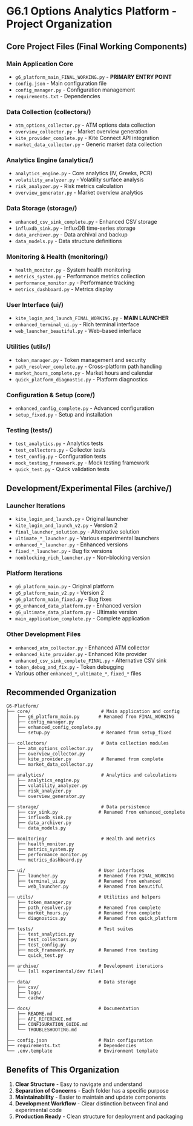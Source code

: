 # G6.1 Options Analytics Platform - Project Organization

## Core Project Files (Final Working Components)

### Main Application Core
- `g6_platform_main_FINAL_WORKING.py` - **PRIMARY ENTRY POINT** 
- `config.json` - Main configuration file
- `config_manager.py` - Configuration management
- `requirements.txt` - Dependencies

### Data Collection (collectors/)
- `atm_options_collector.py` - ATM options data collection
- `overview_collector.py` - Market overview generation  
- `kite_provider_complete.py` - Kite Connect API integration
- `market_data_collector.py` - Generic market data collection

### Analytics Engine (analytics/)
- `analytics_engine.py` - Core analytics (IV, Greeks, PCR)
- `volatility_analyzer.py` - Volatility surface analysis
- `risk_analyzer.py` - Risk metrics calculation
- `overview_generator.py` - Market overview analytics

### Data Storage (storage/)
- `enhanced_csv_sink_complete.py` - Enhanced CSV storage
- `influxdb_sink.py` - InfluxDB time-series storage
- `data_archiver.py` - Data archival and backup
- `data_models.py` - Data structure definitions

### Monitoring & Health (monitoring/)
- `health_monitor.py` - System health monitoring
- `metrics_system.py` - Performance metrics collection
- `performance_monitor.py` - Performance tracking
- `metrics_dashboard.py` - Metrics display

### User Interface (ui/)
- `kite_login_and_launch_FINAL_WORKING.py` - **MAIN LAUNCHER**
- `enhanced_terminal_ui.py` - Rich terminal interface
- `web_launcher_beautiful.py` - Web-based interface

### Utilities (utils/)
- `token_manager.py` - Token management and security
- `path_resolver_complete.py` - Cross-platform path handling
- `market_hours_complete.py` - Market hours and calendar
- `quick_platform_diagnostic.py` - Platform diagnostics

### Configuration & Setup (core/)
- `enhanced_config_complete.py` - Advanced configuration
- `setup_fixed.py` - Setup and installation

### Testing (tests/)
- `test_analytics.py` - Analytics tests
- `test_collectors.py` - Collector tests  
- `test_config.py` - Configuration tests
- `mock_testing_framework.py` - Mock testing framework
- `quick_test.py` - Quick validation tests

## Development/Experimental Files (archive/)

### Launcher Iterations
- `kite_login_and_launch.py` - Original launcher
- `kite_login_and_launch_v2.py` - Version 2
- `final_launcher_solution.py` - Alternative solution
- `ultimate_*_launcher.py` - Various experimental launchers
- `enhanced_*_launcher.py` - Enhanced versions
- `fixed_*_launcher.py` - Bug fix versions
- `nonblocking_rich_launcher.py` - Non-blocking version

### Platform Iterations  
- `g6_platform_main.py` - Original platform
- `g6_platform_main_v2.py` - Version 2
- `g6_platform_main_fixed.py` - Bug fixes
- `g6_enhanced_data_platform.py` - Enhanced version
- `g6_ultimate_data_platform.py` - Ultimate version
- `main_application_complete.py` - Complete application

### Other Development Files
- `enhanced_atm_collector.py` - Enhanced ATM collector
- `enhanced_kite_provider.py` - Enhanced Kite provider
- `enhanced_csv_sink_complete_FINAL.py` - Alternative CSV sink
- `token_debug_and_fix.py` - Token debugging
- Various other `enhanced_*`, `ultimate_*`, `fixed_*` files

## Recommended Organization

```
G6-Platform/
├── core/                          # Main application and config
│   ├── g6_platform_main.py       # Renamed from FINAL_WORKING
│   ├── config_manager.py
│   ├── enhanced_config_complete.py
│   └── setup.py                   # Renamed from setup_fixed
│
├── collectors/                    # Data collection modules
│   ├── atm_options_collector.py
│   ├── overview_collector.py
│   ├── kite_provider.py           # Renamed from complete
│   └── market_data_collector.py
│
├── analytics/                     # Analytics and calculations
│   ├── analytics_engine.py
│   ├── volatility_analyzer.py
│   ├── risk_analyzer.py
│   └── overview_generator.py
│
├── storage/                       # Data persistence
│   ├── csv_sink.py               # Renamed from enhanced_complete
│   ├── influxdb_sink.py
│   ├── data_archiver.py
│   └── data_models.py
│
├── monitoring/                    # Health and metrics
│   ├── health_monitor.py
│   ├── metrics_system.py
│   ├── performance_monitor.py
│   └── metrics_dashboard.py
│
├── ui/                           # User interfaces
│   ├── launcher.py               # Renamed from FINAL_WORKING
│   ├── terminal_ui.py            # Renamed from enhanced
│   └── web_launcher.py           # Renamed from beautiful
│
├── utils/                        # Utilities and helpers
│   ├── token_manager.py
│   ├── path_resolver.py          # Renamed from complete
│   ├── market_hours.py           # Renamed from complete
│   └── diagnostics.py            # Renamed from quick_platform
│
├── tests/                        # Test suites
│   ├── test_analytics.py
│   ├── test_collectors.py
│   ├── test_config.py
│   ├── mock_framework.py         # Renamed from testing
│   └── quick_test.py
│
├── archive/                      # Development iterations
│   └── [all experimental/dev files]
│
├── data/                         # Data storage
│   ├── csv/
│   ├── logs/
│   └── cache/
│
├── docs/                         # Documentation
│   ├── README.md
│   ├── API_REFERENCE.md
│   ├── CONFIGURATION_GUIDE.md
│   └── TROUBLESHOOTING.md
│
├── config.json                   # Main configuration
├── requirements.txt              # Dependencies
└── .env.template                 # Environment template
```

## Benefits of This Organization

1. **Clear Structure** - Easy to navigate and understand
2. **Separation of Concerns** - Each folder has a specific purpose
3. **Maintainability** - Easier to maintain and update components
4. **Development Workflow** - Clear distinction between final and experimental code
5. **Production Ready** - Clean structure for deployment and packaging